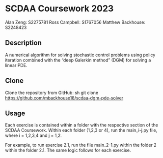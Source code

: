 # SCDAA Coursework 2023

Alan Zeng: S2275781
Ross Campbell: S1767056
Matthew Backhouse: S2248423

## Description

A numerical algorithm for solving stochastic control problems using policy iteration combined with the “deep Galerkin method” (DGM) for solving a linear PDE. 

## Clone

Clone the repository from GitHub:
sh
git clone https://github.com/mbackhouse18/scdaa-dgm-pde-solver


## Usage

Each exercise is contained within a folder with the respective section of the SCDAA Coursework.
Within each folder (1,2,3 or 4), run the main_i-j.py file, where i = 1,2,3,4 and j = 1,2.

For example, to run exercise 2.1, run the file main_2-1.py within the folder 2 within the folder 2.1.
The same logic follows for each exercise.


